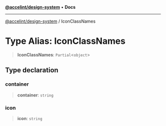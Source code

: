 [**@accelint/design-system**](../README.md) • **Docs**

***

[@accelint/design-system](../README.md) / IconClassNames

# Type Alias: IconClassNames

> **IconClassNames**: `Partial`\<`object`\>

## Type declaration

### container

> **container**: `string`

### icon

> **icon**: `string`
